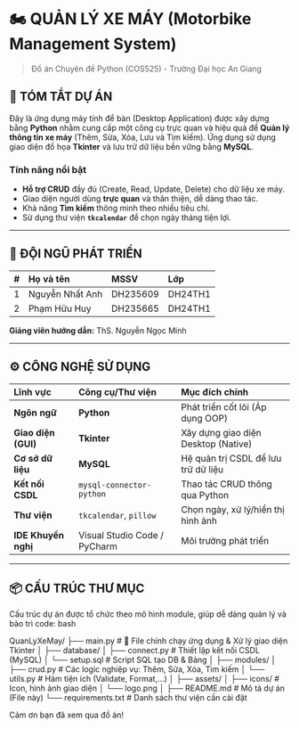 # 🏍️ QUẢN LÝ XE MÁY (Motorbike Management System)

> Đồ án Chuyên đề Python (COS525) - Trường Đại học An Giang

## 🌟 TÓM TẮT DỰ ÁN

Đây là ứng dụng máy tính để bàn (Desktop Application) được xây dựng bằng **Python** nhằm cung cấp một công cụ trực quan và hiệu quả để **Quản lý thông tin xe máy** (Thêm, Sửa, Xóa, Lưu và Tìm kiếm). Ứng dụng sử dụng giao diện đồ họa **Tkinter** và lưu trữ dữ liệu bền vững bằng **MySQL**.

### Tính năng nổi bật

* **Hỗ trợ CRUD** đầy đủ (Create, Read, Update, Delete) cho dữ liệu xe máy.
* Giao diện người dùng **trực quan** và thân thiện, dễ dàng thao tác.
* Khả năng **Tìm kiếm** thông minh theo nhiều tiêu chí.
* Sử dụng thư viện **`tkcalendar`** để chọn ngày tháng tiện lợi.
---

## 🚀 ĐỘI NGŨ PHÁT TRIỂN

| # | Họ và tên | MSSV | Lớp |
| :-: | :--- | :--- | :--- |
| 1 | Nguyễn Nhất Anh | DH235609 | DH24TH1 |
| 2 | Phạm Hữu Huy | DH235665 | DH24TH1 |

**Giảng viên hướng dẫn:** ThS. Nguyễn Ngọc Minh

---

## ⚙️ CÔNG NGHỆ SỬ DỤNG

| Lĩnh vực | Công cụ/Thư viện | Mục đích chính |
| :--- | :--- | :--- |
| **Ngôn ngữ** | **Python** | Phát triển cốt lõi (Áp dụng OOP) |
| **Giao diện (GUI)** | **Tkinter** | Xây dựng giao diện Desktop (Native) |
| **Cơ sở dữ liệu** | **MySQL** | Hệ quản trị CSDL để lưu trữ dữ liệu |
| **Kết nối CSDL** | `mysql-connector-python` | Thao tác CRUD thông qua Python |
| **Thư viện** | `tkcalendar`, `pillow` | Chọn ngày, xử lý/hiển thị hình ảnh |
| **IDE Khuyến nghị** | Visual Studio Code / PyCharm | Môi trường phát triển |

---

## 📦 CẤU TRÚC THƯ MỤC

Cấu trúc dự án được tổ chức theo mô hình module, giúp dễ dàng quản lý và bảo trì code: 
bash

QuanLyXeMay/
├── main.py                  # 🚀 File chính chạy ứng dụng & Xử lý giao diện Tkinter
│
├── database/
│   ├── connect.py           # Thiết lập kết nối CSDL (MySQL)
│   └── setup.sql            # Script SQL tạo DB & Bảng
│
├── modules/
│   ├── crud.py              # Các logic nghiệp vụ: Thêm, Sửa, Xóa, Tìm kiếm
│   └── utils.py             # Hàm tiện ích (Validate, Format,...)
│
├── assets/
│   ├── icons/               # Icon, hình ảnh giao diện
│   └── logo.png
│
├── README.md                # Mô tả dự án (File này)
└── requirements.txt         # Danh sách thư viện cần cài đặt






Cảm ơn bạn đã xem qua đồ án!
